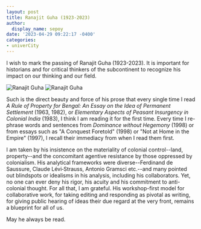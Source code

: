```yaml
---
layout: post
title: Ranajit Guha (1923-2023)
author:
  display_name: sepoy
date: '2023-04-29 09:22:17 -0400'
categories:
- univerCity
---
```


I wish to mark the passing of Ranajit Guha (1923-2023). It is important for historians and for critical thinkers of the subcontinent to recognize his impact on our thinking and our field.

![Ranajit Guha]({{site.baseurl}}/img/uploads/2023/IMG_1651.jpeg)
![Ranajit Guha]({{site.baseurl}}/img/uploads/2023/IMG_9147.jpeg)

Such is the direct beauty and force of his prose that every single time I read *A Rule of Property for Bengal: An Essay on the Idea of Permanent Settlement* (1963, 1982), or *Elementary Aspects of Peasant Insurgency in Colonial India* (1983), I think I am reading it for the first time. Every time I re-phrase words and sentences from *Dominance without Hegemony* (1998) or from essays such as "A Conquest Foretold" (1998) or "Not at Home in the Empire" (1997), I recall their immediacy from when I read them first.

I am taken by his insistence on the materiality of colonial control--land, property--and the concomitant agentive resistance by those oppressed by colonialism. His analytical frameworks were diverse--Ferdinand de Saussure, Claude Lévi‐Strauss, Antonio Gramsci etc.--and many pointed out blindspots or idealisms in his analysis, including his collaborators. Yet, no one can ever deny his rigor, his acuity and his commitment to anti-colonial thought. For all that, I am grateful. His workshop-first model for collaborative work, for taking editing and responding as pivotal as writing, for giving public hearing of ideas their due regard at the very front, remains a blueprint for all of us.  

May he always be read.
